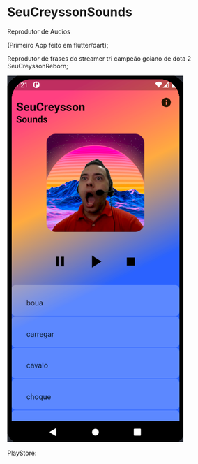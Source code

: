 # SeuCreyssonSounds

Reprodutor de Audios 

(Primeiro App feito em flutter/dart);

Reprodutor de frases do streamer tri campeão goiano de dota 2 SeuCreyssonReborn;

![Layout](https://github.com/galerito322/SeuCreyssonSounds/blob/master/layout.png)

PlayStore:


